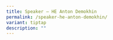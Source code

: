 ```yaml
---
title: Speaker – HE Anton Demokhin
permalink: /speaker-he-anton-demokhin/
variant: tiptap
description: ""
---
```

